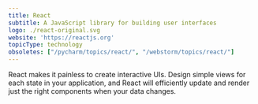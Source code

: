 ```yaml
---
title: React
subtitle: A JavaScript library for building user interfaces
logo: ./react-original.svg
website: 'https://reactjs.org'
topicType: technology
obsoletes: ["/pycharm/topics/react/", "/webstorm/topics/react/"]
---
```


React makes it painless to create interactive UIs. Design simple views for
each state in your application, and React will efficiently update and
render just the right components when your data changes.

